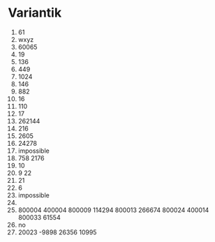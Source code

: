 # Variantik
1. 61
2. wxyz
3. 60065
4. 19
5. 136
6. 449
7. 1024
8. 146
9. 882
10. 16
11. 110
12. 17
13. 262144
14. 216
15. 2605
16. 24278
17. impossible
18. 758 2176
19. 10
20. 9 22
21. 21
22. 6
23. impossible
24. 
25. 800004 400004
800009 114294
800013 266674
800024 400014
800033 61554
26. no
27. 20023 -9898
26356 10995